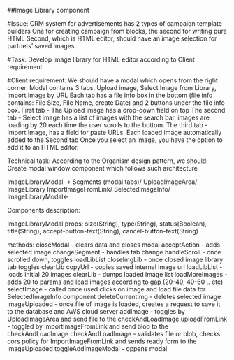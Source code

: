 ##Image Library component


#Issue:
CRM system for advertisements has 2 types of campaign template builders
One for creating campaign from blocks, the second for writing pure HTML
Second, which is HTML editor, should have an image selection for partnets’ saved images.

#Task:
Develop image library for HTML editor according to Client requirement

#Client requirement:
We should have a modal which opens from the right corner.
Modal contains 3 tabs, Upload image, Select Image from Library, Import Image by URL
Each tab has a file info box in the bottom (file info contains: File Size, File Name, create Date) and 2 buttons under the file info box.
First tab - The Upload image has a drop-down field on top
The second tab - Select image has a list of images with the search bar, images are loading by 20 each time the user scrolls to the bottom.
The third tab - Import Image, has a field for paste URLs.
Each loaded image automatically added to the Second tab
Once you select an image, you have the option to add it to an HTML editor.


Technical task:
According to the Organism design pattern, we should:
Create modal window component which follows such architecture

ImageLibraryModal →
	Segments (modal tabs)/
	UploadImageArea/
	ImageLibrary
	ImportImageFromLink/
	SelectedImageInfo/
ImageLibraryModal←






Components description:

ImageLibraryModal
	props: size(String), type(String), status(Boolean), title(String), accept-button-text(String), cancel-button-text(String)

methods:
closeModal - clears data and closes modal
acceptAction - adds selected image 
changeSegment - handles tab change
handleScroll - once scrolled down, toggles loadLibList
closeImgLib - once closed image library tab toggles clearLib
copyUrl - copies saved internal image url 
loadLibList - loads initial 20 images
clearLib - dumps loaded image list
loadMoreImages - adds 20 to params and load images according to gap (20-40, 40-60 .. etc)
selectImage - called once used clicks on image and load file data for SelectedImageInfo component
deleteCurrentImg - deletes selected image
imageUploaded - once file of image is loaded, creates a request to save it to the database and AWS cloud server
addImage - toggles by UploadImageArea and send file to the checkAndLoadImage
uploadFromLink - toggled by ImportImageFromLink and send blob to the checkAndLoadImage
checkAndLoadImage - validates file or blob, checks cors policy for ImportImageFromLink and sends ready form to the imageUploaded
toggleAddImageModal - oppens modal
